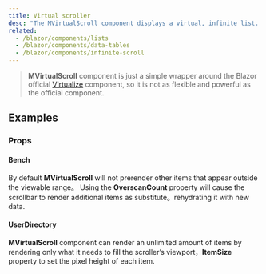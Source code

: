 ```yaml
---
title: Virtual scroller
desc: "The MVirtualScroll component displays a virtual, infinite list. It supports dynamic height and scrolling vertically."
related:
  - /blazor/components/lists
  - /blazor/components/data-tables
  - /blazor/components/infinite-scroll
---
```


> **MVirtualScroll** component is just a simple wrapper around the Blazor official [Virtualize](https://learn.microsoft.com/en-us/aspnet/core/blazor/components/virtualization) component, so it is not as flexible and powerful as the official component.

## Examples

### Props

#### Bench

By default **MVirtualScroll** will not prerender other items that appear outside the viewable range。 Using the **OverscanCount** property will cause the scrollbar to render additional items as substitute。rehydrating it with new data.

<masa-example file="Examples.components.virtual_scroll.Bench"></masa-example>

#### UserDirectory

**MVirtualScroll** component can render an unlimited amount of items by rendering only what it needs to fill the scroller’s viewport，**ItemSize** property to set the pixel height of each item.

<masa-example file="Examples.components.virtual_scroll.UserDirectory"></masa-example>